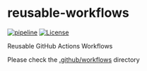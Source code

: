 # reusable-workflows

[![pipeline](https://github.com/ectobit/reusable-workflows/actions/workflows/pipeline.yaml/badge.svg)](https://github.com/ectobit/reusable-workflows/actions/workflows/pipeline.yaml)
[![License](https://img.shields.io/badge/license-BSD--2--Clause--Patent-orange.svg)](https://github.com/ectobit/reusable-workflows/blob/main/LICENSE)

Reusable GitHub Actions Workflows

Please check the [.github/workflows](.github/workflows) directory
